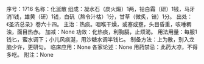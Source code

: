 序号：1716
名称：化涎散
组成：凝水石（炭火煅）1两，铅白霜（研）1钱，马牙消1钱，雄黄（研）1钱，白矾（熬令汁枯）1分，甘草（微炙，锉）1分。
出处：《圣济总录》卷六十四。
主治：热痰。咽喉干燥，或塞或壅，头目昏重，咳唾稠浊，面目热赤。
加减：None
功效：化热痰，利胸膈，止烦渴。
用法用量：每服1钱匕，蜜水调下；小儿风痰涎，用沙糖水调半钱匕。
制备方法：上为散，别入龙脑少许，更研匀。
临床应用：None
各家论述：None
用药禁忌：此药大凉，不得多吃。
附注：None
